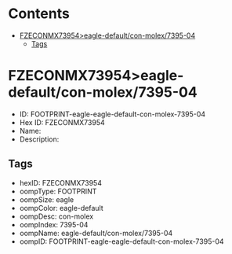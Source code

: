 



Contents
========

* [FZECONMX73954>eagle-default/con-molex/7395-04](#fzeconmx73954eagle-defaultcon-molex7395-04)
	* [Tags](#tags)

# FZECONMX73954>eagle-default/con-molex/7395-04

- ID: FOOTPRINT-eagle-eagle-default-con-molex-7395-04
- Hex ID: FZECONMX73954
- Name: 
- Description: 

## Tags

- hexID: FZECONMX73954
- oompType: FOOTPRINT
- oompSize: eagle
- oompColor: eagle-default
- oompDesc: con-molex
- oompIndex: 7395-04
- oompName: eagle-default/con-molex/7395-04
- oompID: FOOTPRINT-eagle-eagle-default-con-molex-7395-04
